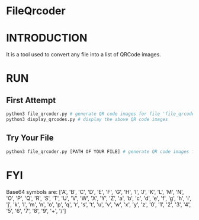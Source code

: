 # FileQrcoder
# INTRODUCTION
It is a tool used to convert any file into a list of QRCode images.

# RUN
## First Attempt
```python
python3 file_qrcoder.py # generate QR code images for file 'file_qrcoder.py' itself
python3 display_qrcodes.py # display the above QR code images
```

## Try Your File
```python
python3 file_qrcoder.py [PATH OF YOUR FILE] # generate QR code images for 'YOUR FILE'
```

# FYI
Base64 symbols are: ['A', 'B', 'C', 'D', 'E', 'F', 'G', 'H', 'I', 'J', 'K', 'L', 'M', 'N', 'O', 'P', 'Q', 'R', 'S', 'T', 'U', 'V', 'W', 'X', 'Y', 'Z', 'a', 'b', 'c', 'd', 'e', 'f', 'g', 'h', 'i', 'j', 'k', 'l', 'm', 'n', 'o', 'p', 'q', 'r', 's', 't', 'u', 'v', 'w', 'x', 'y', 'z', '0', '1', '2', '3', '4', '5', '6', '7', '8', '9', '+', '/']
